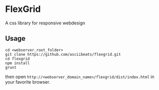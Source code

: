# FlexGrid
A css library for responsive webdesign

## Usage
```
cd <webserver_root_folder>
git clone https://github.com/asciibeats/flexgrid.git
cd flexgrid
npm install
grunt
```
then open `http://<webserver_domain_name>/flexgrid/dist/index.html` in your favorite browser.
